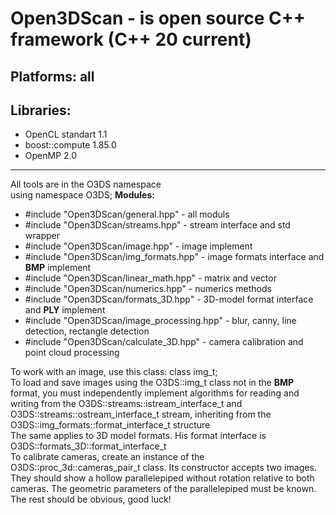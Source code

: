 <h1>Open3DScan - is open source C++ framework (C++ 20 current)</h1>
<h2>Platforms: all</h2>
<h2>Libraries:</h2>
<ul>
  <li>OpenCL standart 1.1</li>
  <li>boost::compute 1.85.0</li>
  <li>OpenMP 2.0</li>
</ul>
<hr>
All tools are in the O3DS namespace<br>
using namespace O3DS;
<b>Modules:</b>
<ul>
  <li>#include "Open3DScan/general.hpp" - all moduls</li>
  <li>#include "Open3DScan/streams.hpp" - stream interface and std wrapper</li>
  <li>#include "Open3DScan/image.hpp" - image implement</li>
  <li>#include "Open3DScan/img_formats.hpp" - image formats interface and <b>BMP</b> implement</li>
  <li>#include "Open3DScan/linear_math.hpp" - matrix and vector</li>
  <li>#include "Open3DScan/numerics.hpp" - numerics methods</li>
  <li>#include "Open3DScan/formats_3D.hpp" - 3D-model format interface and <b>PLY</b> implement</li>
  <li>#include "Open3DScan/image_processing.hpp" - blur, canny, line detection, rectangle detection</li>
  <li>#include "Open3DScan/calculate_3D.hpp" - camera calibration and point cloud processing</li>
</ul>
To work with an image, use this class:
class img_t;<br>
To load and save images using the O3DS::img_t class not in the <b>BMP</b> format, you must independently implement algorithms for reading and writing from the O3DS::streams::istream_interface_t and O3DS::streams::ostream_interface_t stream, inheriting from the O3DS::img_formats::format_interface_t structure<br>
The same applies to 3D model formats. His format interface is O3DS::formats_3D::format_interface_t<br>
To calibrate cameras, create an instance of the O3DS::proc_3d::cameras_pair_t class. Its constructor accepts two images. They should show a hollow parallelepiped without rotation relative to both cameras. The geometric parameters of the parallelepiped must be known.<br>
The rest should be obvious, good luck!


